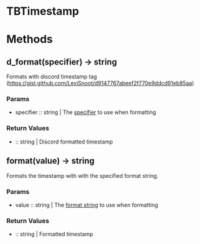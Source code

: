 # TBTimestamp

# Methods

## d_format(specifier) -> string

Formats with discord timestamp tag (https://gist.github.com/LeviSnoot/d9147767abeef2f770e9ddcd91eb85aa)

### Params
- specifier :: string | The [specifier](https://gist.github.com/LeviSnoot/d9147767abeef2f770e9ddcd91eb85aa) to use when formatting


### Return Values
- :: string | Discord formatted timestamp

## format(value) -> string

Formats the timestamp with with the specified format string.

### Params
- value :: string | The [format string](https://docs.rs/chrono/latest/chrono/format/strftime/index.html) to use when formatting


### Return Values
- :: string | Formatted timestamp


